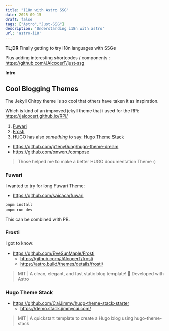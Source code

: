 ```yaml
---
title: "I18n with Astro SSG"
date: 2025-09-15
draft: false
tags: ["Astro","Just-SSG"]
description: 'Understanding i18n with astro'
url: 'astro-i18'
---
```


**TL;DR** Finally getting to try i18n languages with SSGs

Plus adding interesting shortcodes / components : https://github.com/JAlcocerT/just-ssg

**Intro**



## Cool Blogging Themes

The Jekyll Chirpy theme is so cool that others have taken it as inspiration.

Which is kind of an improved jekyll theme that i used for the RPi: https://jalcocert.github.io/RPi/

1. [Fuwari](#fuwari)
2. [Frosti](#frosti)
3. HUGO has also *something* to say: [Hugo Theme Stack](#hugo-theme-stack)

* https://github.com/g1eny0ung/hugo-theme-dream
* https://github.com/onweru/compose

> Those helped me to make a better HUGO documentation Theme :)

### Fuwari

I wanted to try for long Fuwari Theme:

* https://github.com/saicaca/fuwari

```sh
pnpm install
pnpm run dev
```

This can be combined with PB.

### Frosti

I got to know: 

* https://github.com/EveSunMaple/Frosti
    * https://github.com/JAlcocerT/frosti
    * https://astro.build/themes/details/frosti/

> MIT |  A clean, elegant, and fast static blog template! 🚀 Developed with Astro


### Hugo Theme Stack

* https://github.com/CaiJimmy/hugo-theme-stack-starter
    * https://demo.stack.jimmycai.com/

> MIT |  A quickstart template to create a Hugo blog using hugo-theme-stack 